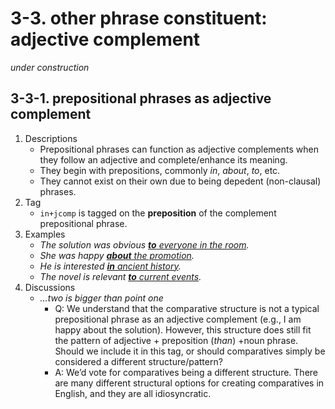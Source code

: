 # 3-3. other phrase constituent: adjective complement

*under construction* 

## 3-3-1. prepositional phrases as adjective complement
1. Descriptions
   - Prepositional phrases can function as adjective complements when they follow an adjective and complete/enhance its meaning.
   - They begin with prepositions, commonly *in*, *about*, *to*, etc.
   - They cannot exist on their own due to being depedent (non-clausal) phrases.
2. Tag
   - `in+jcomp` is tagged on the **preposition** of the complement prepositional phrase. 
3. Examples
   - *The solution was obvious <ins>**to** everyone in the room</ins>.*
   - *She was happy <ins>**about** the promotion</ins>.*
   - *He is interested <ins>**in** ancient history</ins>.*
   - *The novel is relevant <ins>**to** current events</ins>.*
4. Discussions
   - *…two is bigger than point one*
      - Q: We understand that the comparative structure is not a typical prepositional phrase as an adjective complement (e.g., I am happy about the solution). However, this structure does still fit the pattern of adjective + preposition (*than*) +noun phrase. Should we include it in this tag, or should comparatives simply be considered a different structure/pattern?
      - A: We’d vote for comparatives being a different structure.  There are many different structural options for creating comparatives in English, and they are all idiosyncratic.
